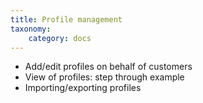 ```yaml
---
title: Profile management
taxonomy:
    category: docs
---
```


- Add/edit profiles on behalf of customers
- View of profiles: step through example
- Importing/exporting profiles
